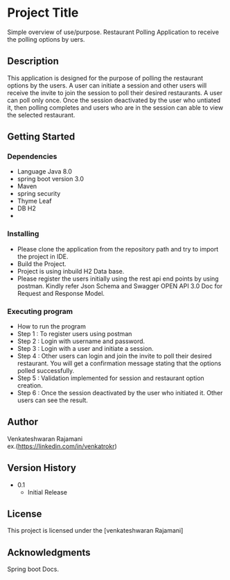 # Project Title
Simple overview of use/purpose.
Restaurant Polling Application to receive the polling options by uers.
## Description

This application is designed for the purpose of polling the restaurant options by the users.
A user can initiate a session and other users will receive the invite to join the session to poll their desired restaurants. A user can poll only once.
Once the session deactivated by the user who untiated it, then polling completes and users who are in the session can able to view the selected restaurant. 

## Getting Started

### Dependencies

* Language Java 8.0
* spring boot version 3.0
* Maven
* spring security
* Thyme Leaf
* DB H2
* 
### Installing

* Please clone the application from the repository path and try to import the project in IDE.
* Build the Project.
* Project is using inbuild H2 Data base.
* Please register the users initially using the rest api end points by using postman. Kindly refer Json Schema and Swagger OPEN API 3.0 Doc for Request and Response Model. 

### Executing program

* How to run the program
* Step 1 : To register users using postman
* Step 2 : Login with username and password.
* Step 3 : Login with a user and initiate a session.
* Step 4 : Other users can login and join the invite to poll their desired restaurant. You will get a confirmation message stating that the options polled successfully. 
* Step 5 : Validation implemented for session and restaurant option creation.
* Step 6 : Once the session deactivated by the user who initiated it. Other users can see the result.

## Author

Venkateshwaran Rajamani  
ex.(https://linkedin.com/in/venkatrokr)

## Version History

* 0.1
    * Initial Release

## License

This project is licensed under the [venkateshwaran Rajamani]

## Acknowledgments

Spring boot Docs.

